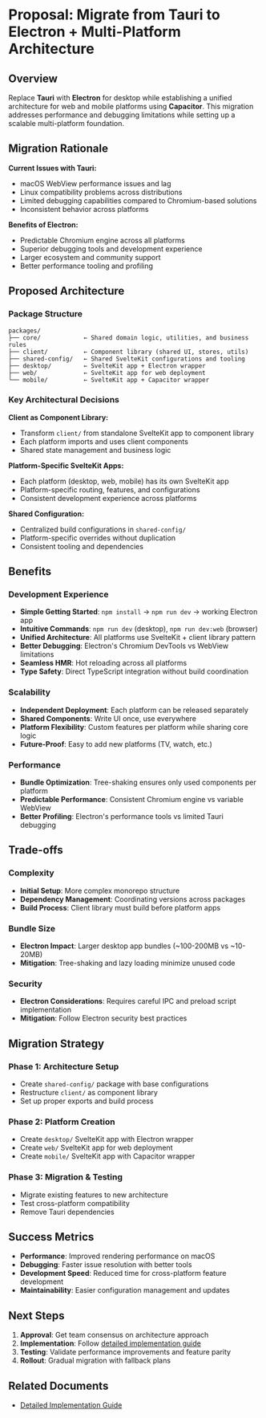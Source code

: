 # Proposal: Migrate from Tauri to Electron + Multi-Platform Architecture

## Overview

Replace **Tauri** with **Electron** for desktop while establishing a unified architecture for web and mobile platforms using **Capacitor**. This migration addresses performance and debugging limitations while setting up a scalable multi-platform foundation.

## Migration Rationale

**Current Issues with Tauri:**
- macOS WebView performance issues and lag
- Linux compatibility problems across distributions
- Limited debugging capabilities compared to Chromium-based solutions
- Inconsistent behavior across platforms

**Benefits of Electron:**
- Predictable Chromium engine across all platforms
- Superior debugging tools and development experience
- Larger ecosystem and community support
- Better performance tooling and profiling

## Proposed Architecture

### Package Structure
```text
packages/
├── core/            ← Shared domain logic, utilities, and business rules
├── client/          ← Component library (shared UI, stores, utils)
├── shared-config/   ← Shared SvelteKit configurations and tooling
├── desktop/         ← SvelteKit app + Electron wrapper
├── web/             ← SvelteKit app for web deployment
└── mobile/          ← SvelteKit app + Capacitor wrapper
```

### Key Architectural Decisions

**Client as Component Library:**
- Transform `client/` from standalone SvelteKit app to component library
- Each platform imports and uses client components
- Shared state management and business logic

**Platform-Specific SvelteKit Apps:**
- Each platform (desktop, web, mobile) has its own SvelteKit app
- Platform-specific routing, features, and configurations
- Consistent development experience across platforms

**Shared Configuration:**
- Centralized build configurations in `shared-config/`
- Platform-specific overrides without duplication
- Consistent tooling and dependencies

## Benefits

### Development Experience
- **Simple Getting Started**: `npm install` → `npm run dev` → working Electron app
- **Intuitive Commands**: `npm run dev` (desktop), `npm run dev:web` (browser)
- **Unified Architecture**: All platforms use SvelteKit + client library pattern
- **Better Debugging**: Electron's Chromium DevTools vs WebView limitations
- **Seamless HMR**: Hot reloading across all platforms
- **Type Safety**: Direct TypeScript integration without build coordination

### Scalability
- **Independent Deployment**: Each platform can be released separately
- **Shared Components**: Write UI once, use everywhere
- **Platform Flexibility**: Custom features per platform while sharing core logic
- **Future-Proof**: Easy to add new platforms (TV, watch, etc.)

### Performance
- **Bundle Optimization**: Tree-shaking ensures only used components per platform
- **Predictable Performance**: Consistent Chromium engine vs variable WebView
- **Better Profiling**: Electron's performance tools vs limited Tauri debugging

## Trade-offs

### Complexity
- **Initial Setup**: More complex monorepo structure
- **Dependency Management**: Coordinating versions across packages
- **Build Process**: Client library must build before platform apps

### Bundle Size
- **Electron Impact**: Larger desktop app bundles (~100-200MB vs ~10-20MB)
- **Mitigation**: Tree-shaking and lazy loading minimize unused code

### Security
- **Electron Considerations**: Requires careful IPC and preload script implementation
- **Mitigation**: Follow Electron security best practices

## Migration Strategy

### Phase 1: Architecture Setup
- Create `shared-config/` package with base configurations
- Restructure `client/` as component library
- Set up proper exports and build process

### Phase 2: Platform Creation
- Create `desktop/` SvelteKit app with Electron wrapper
- Create `web/` SvelteKit app for web deployment
- Create `mobile/` SvelteKit app with Capacitor wrapper

### Phase 3: Migration & Testing
- Migrate existing features to new architecture
- Test cross-platform compatibility
- Remove Tauri dependencies

## Success Metrics

- **Performance**: Improved rendering performance on macOS
- **Debugging**: Faster issue resolution with better tools
- **Development Speed**: Reduced time for cross-platform feature development
- **Maintainability**: Easier configuration management and updates

## Next Steps

1. **Approval**: Get team consensus on architecture approach
2. **Implementation**: Follow [detailed implementation guide](./electron-implementation.md)
3. **Testing**: Validate performance improvements and feature parity
4. **Rollout**: Gradual migration with fallback plans

## Related Documents

- [Detailed Implementation Guide](./electron-implementation.md)